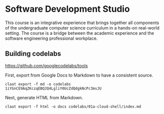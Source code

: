 # Software Development Studio

This course is an integrative experience that brings together all components of
the undergraduate computer science curriculum in a hands-on real-world setting.
The course is a bridge between the academic experience and the software
engineering professional workplace.

## Building codelabs

https://github.com/googlecodelabs/tools

First, export from Google Docs to Markdown to have a consistent source.

```
claat export -f md -o codelabs 1iYGnCE9AqZKczqEBQJQ4LgliY0UcZdQdgkNcPc3msJU
```

Next, generate HTML from Markdown.

```
claat export -f html -o docs codelabs/01a-cloud-shell/index.md
```
